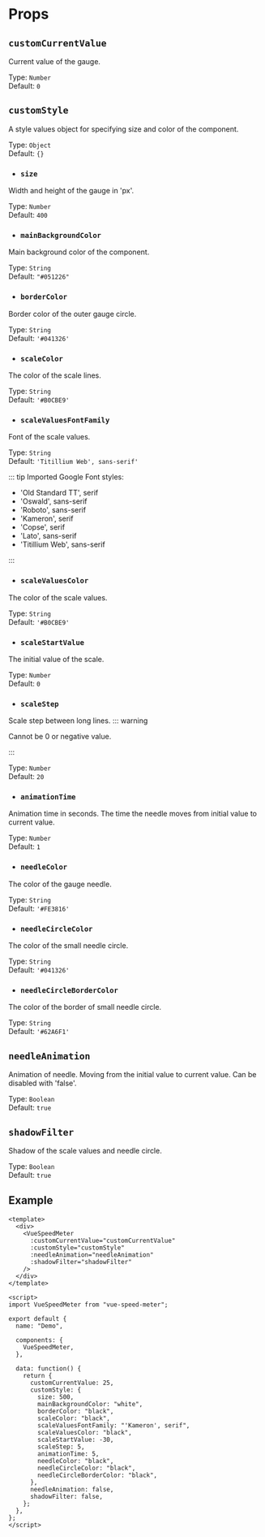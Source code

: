 # Props

## `customCurrentValue`

Current value of the gauge.

<span style="color: var(--accent-color)">Type:</span> `Number`
<br>
<span style="color: var(--accent-color)">Default: </span> `0`

## `customStyle`

A style values object for specifying size and color ​of the component.

<span style="color: var(--accent-color)">Type:</span> `Object`
<br>
<span style="color: var(--accent-color)">Default: </span> `{}`

- ### `size`

Width and height of the gauge in 'px'.

<span style="color: var(--accent-color)">Type:</span> `Number`
<br>
<span style="color: var(--accent-color)">Default: </span> `400`

- ### `mainBackgroundColor`

Main background color of the component.

<span style="color: var(--accent-color)">Type:</span> `String`
<br>
<span style="color: var(--accent-color)">Default: </span> `"#051226"`

- ### `borderColor`

Border color of the outer gauge circle.

<span style="color: var(--accent-color)">Type:</span> `String`
<br>
<span style="color: var(--accent-color)">Default: </span> `'#041326'`

- ### `scaleColor`

The color of the scale lines.

<span style="color: var(--accent-color)">Type:</span> `String`
<br>
<span style="color: var(--accent-color)">Default: </span> `'#B0CBE9'`

- ### `scaleValuesFontFamily`

Font of the scale values.

<span style="color: var(--accent-color)">Type:</span> `String`
<br>
<span style="color: var(--accent-color)">Default: </span> `'Titillium Web', sans-serif'`

::: tip Imported Google Font styles:

- 'Old Standard TT', serif
- 'Oswald', sans-serif
- 'Roboto', sans-serif
- 'Kameron', serif
- 'Copse', serif
- 'Lato', sans-serif
- 'Titillium Web', sans-serif

:::

- ### `scaleValuesColor`

The color of the scale values.

<span style="color: var(--accent-color)">Type:</span> `String`
<br>
<span style="color: var(--accent-color)">Default: </span> `'#B0CBE9'`

- ### `scaleStartValue`

The initial value of the scale.

<span style="color: var(--accent-color)">Type:</span> `Number`
<br>
<span style="color: var(--accent-color)">Default: </span> `0`

- ### `scaleStep`

Scale step between long lines.
::: warning

Cannot be 0 or negative value.

:::

<span style="color: var(--accent-color)">Type:</span> `Number`
<br>
<span style="color: var(--accent-color)">Default: </span> `20`

- ### `animationTime`

Animation time in seconds. The time the needle moves from initial value to current value.

<span style="color: var(--accent-color)">Type:</span> `Number`
<br>
<span style="color: var(--accent-color)">Default: </span> `1`

- ### `needleColor`

The color of the gauge needle.

<span style="color: var(--accent-color)">Type:</span> `String`
<br>
<span style="color: var(--accent-color)">Default: </span> `'#FE3816'`

- ### `needleCircleColor`

The color of the small needle circle.

<span style="color: var(--accent-color)">Type:</span> `String`
<br>
<span style="color: var(--accent-color)">Default: </span> `'#041326'`

- ### `needleCircleBorderColor`

The color of the border of small needle circle.

<span style="color: var(--accent-color)">Type:</span> `String`
<br>
<span style="color: var(--accent-color)">Default: </span> `'#62A6F1'`

## `needleAnimation`

Animation of needle. Moving from the initial value to current value. Can be disabled with 'false'.

<span style="color: var(--accent-color)">Type:</span> `Boolean`
<br>
<span style="color: var(--accent-color)">Default: </span> `true`

## `shadowFilter`

Shadow of the scale values and needle circle.

<span style="color: var(--accent-color)">Type:</span> `Boolean`
<br>
<span style="color: var(--accent-color)">Default: </span> `true`

## Example

```vue
<template>
  <div>
    <VueSpeedMeter
      :customCurrentValue="customCurrentValue"
      :customStyle="customStyle"
      :needleAnimation="needleAnimation"
      :shadowFilter="shadowFilter"
    />
  </div>
</template>

<script>
import VueSpeedMeter from "vue-speed-meter";

export default {
  name: "Demo",

  components: {
    VueSpeedMeter,
  },

  data: function() {
    return {
      customCurrentValue: 25,
      customStyle: {
        size: 500,
        mainBackgroundColor: "white",
        borderColor: "black",
        scaleColor: "black",
        scaleValuesFontFamily: "'Kameron', serif",
        scaleValuesColor: "black",
        scaleStartValue: -30,
        scaleStep: 5,
        animationTime: 5,
        needleColor: "black",
        needleCircleColor: "black",
        needleCircleBorderColor: "black",
      },
      needleAnimation: false,
      shadowFilter: false,
    };
  },
};
</script>
```
